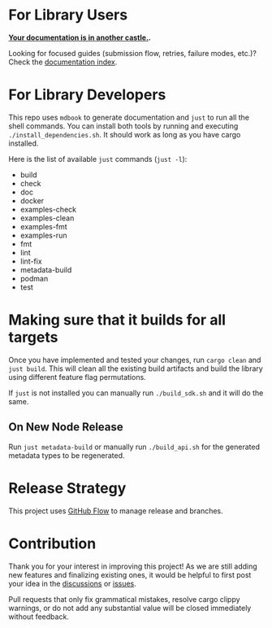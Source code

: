 # For Library Users

**[Your documentation is in another castle.](https://github.com/availproject/avail-rust/blob/main/client/README.md).**

Looking for focused guides (submission flow, retries, failure modes, etc.)?
Check the [documentation index](docs/README.md).

# For Library Developers

This repo uses `mdbook` to generate documentation and `just` to run all the
shell commands. You can install both tools by running and executing
`./install_dependencies.sh`. It should work as long as you have cargo installed.

Here is the list of available `just` commands (`just -l`):
- build
- check
- doc
- docker
- examples-check
- examples-clean
- examples-fmt
- examples-run
- fmt
- lint
- lint-fix
- metadata-build
- podman
- test

# Making sure that it builds for all targets

Once you have implemented and tested your changes, run `cargo clean` and
`just build`. This will clean all the existing build artifacts and build the
library using different feature flag permutations.

If `just` is not installed you can manually run `./build_sdk.sh` and it will do
the same.

## On New Node Release

Run `just metadata-build` or manually run `./build_api.sh` for the generated
metadata types to be regenerated.

# Release Strategy

This project uses [GitHub Flow](https://www.alexhyett.com/git-flow-github-flow/)
to manage release and branches.

# Contribution

Thank you for your interest in improving this project! As we are still adding
new features and finalizing existing ones, it would be helpful to first post
your idea in the
[discussions](https://github.com/availproject/avail-rust/discussions) or
[issues](https://github.com/availproject/avail-rust/issues).

Pull requests that only fix grammatical mistakes, resolve cargo clippy warnings,
or do not add any substantial value will be closed immediately without feedback.
